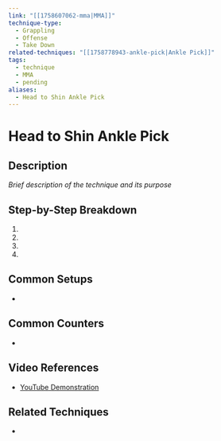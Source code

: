 ```yaml
---
link: "[[1758607062-mma|MMA]]"
technique-type:
  - Grappling
  - Offense
  - Take Down
related-techniques: "[[1758778943-ankle-pick|Ankle Pick]]"
tags:
  - technique
  - MMA
  - pending
aliases:
  - Head to Shin Ankle Pick
---
```

# Head to Shin Ankle Pick

## Description
*Brief description of the technique and its purpose*

## Step-by-Step Breakdown
1. 
2. 
3. 
4. 

## Common Setups
- 

## Common Counters
- 

## Video References
- [YouTube Demonstration]()

## Related Techniques
- 